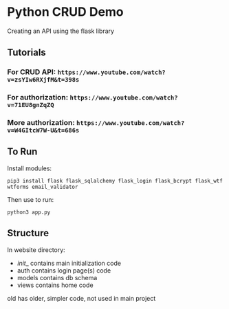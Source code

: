 # Python CRUD Demo
Creating an API using the flask library

## Tutorials
### For CRUD API: ```https://www.youtube.com/watch?v=zsYIw6RXjfM&t=398s```
### For authorization: ```https://www.youtube.com/watch?v=71EU8gnZqZQ```
### More authorization: ```https://www.youtube.com/watch?v=W4GItcW7W-U&t=686s```

## To Run
Install modules:

```
pip3 install flask flask_sqlalchemy flask_login flask_bcrypt flask_wtf wtforms email_validator
```

Then use to run:

```
python3 app.py
```

## Structure
In website directory:
- _init__ contains main initialization code
- auth contains login page(s) code
- models contains db schema
- views contains home code

old has older, simpler code, not used in main project